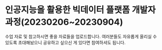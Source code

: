 # 인공지능을 활용한 빅데이터 플랫폼 개발자 과정(20230206~20230904)
수업 자료 및 참고하시면 좋을 자료들을 업로드합니다.
여러분들도 자유롭게 올리실 수 있도록 초대해놨으니 공유하고 싶으신 게 있다면
참여하셔도 됩니다.
